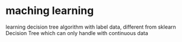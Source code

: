 # maching learning

learning decision tree algorithm with label data, different from sklearn Decision Tree which can only handle with continuous data
